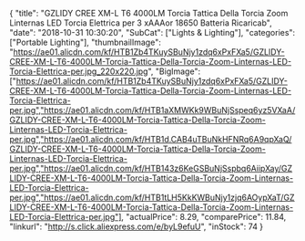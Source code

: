 {
	"title": "GZLIDY CREE XM-L T6 4000LM Torcia Tattica Della Torcia Zoom Linternas LED Torcia Elettrica per 3 xAAAor 18650 Batteria Ricaricab",
	"date": "2018-10-31 10:30:20",
	"SubCat": ["Lights & Lighting"],
	"categories": ["Portable Lighting"],
	"thumbnailImage": "https://ae01.alicdn.com/kf/HTB1Zb4TKuySBuNjy1zdq6xPxFXa5/GZLIDY-CREE-XM-L-T6-4000LM-Torcia-Tattica-Della-Torcia-Zoom-Linternas-LED-Torcia-Elettrica-per.jpg_220x220.jpg",
	"BigImage": ["https://ae01.alicdn.com/kf/HTB1Zb4TKuySBuNjy1zdq6xPxFXa5/GZLIDY-CREE-XM-L-T6-4000LM-Torcia-Tattica-Della-Torcia-Zoom-Linternas-LED-Torcia-Elettrica-per.jpg","https://ae01.alicdn.com/kf/HTB1aXMWKk9WBuNjSspeq6yz5VXaA/GZLIDY-CREE-XM-L-T6-4000LM-Torcia-Tattica-Della-Torcia-Zoom-Linternas-LED-Torcia-Elettrica-per.jpg","https://ae01.alicdn.com/kf/HTB1d.CAB4uTBuNkHFNRq6A9qpXaQ/GZLIDY-CREE-XM-L-T6-4000LM-Torcia-Tattica-Della-Torcia-Zoom-Linternas-LED-Torcia-Elettrica-per.jpg","https://ae01.alicdn.com/kf/HTB143z6KeGSBuNjSspbq6AiipXay/GZLIDY-CREE-XM-L-T6-4000LM-Torcia-Tattica-Della-Torcia-Zoom-Linternas-LED-Torcia-Elettrica-per.jpg","https://ae01.alicdn.com/kf/HTB1tLH5KkKWBuNjy1zjq6AOypXaT/GZLIDY-CREE-XM-L-T6-4000LM-Torcia-Tattica-Della-Torcia-Zoom-Linternas-LED-Torcia-Elettrica-per.jpg"],
	"actualPrice": 8.29,
	"comparePrice": 11.84,
	"linkurl": "http://s.click.aliexpress.com/e/byL9efuU",
	"inStock": 74
}
